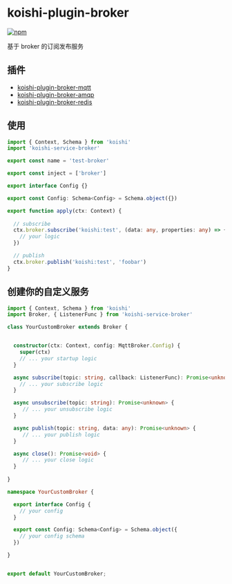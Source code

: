 # koishi-plugin-broker

[![npm](https://img.shields.io/npm/v/koishi-service-broker?style=flat-square)](https://www.npmjs.com/package/koishi-service-broker)

基于 broker 的订阅发布服务

## 插件

- [koishi-plugin-broker-mqtt](https://github.com/eric2788/koishi-plugin-broker/tree/master/packages/mqtt)
- [koishi-plugin-broker-amqp](https://github.com/eric2788/koishi-plugin-broker/tree/master/packages/amqp)
- [koishi-plugin-broker-redis](https://github.com/eric2788/koishi-plugin-broker/tree/master/packages/redis)

## 使用

```ts
import { Context, Schema } from 'koishi'
import 'koishi-service-broker'

export const name = 'test-broker'

export const inject = ['broker']

export interface Config {}

export const Config: Schema<Config> = Schema.object({})

export function apply(ctx: Context) {
    
  // subscribe
  ctx.broker.subscribe('koishi:test', (data: any, properties: any) => {
    // your logic
  })

  // publish
  ctx.broker.publish('koishi:test', 'foobar')
}

```

## 创建你的自定义服务


```ts
import { Context, Schema } from 'koishi'
import Broker, { ListenerFunc } from 'koishi-service-broker'

class YourCustomBroker extends Broker {


  constructor(ctx: Context, config: MqttBroker.Config) {
    super(ctx)
    // ... your startup logic
  }

  async subscribe(topic: string, callback: ListenerFunc): Promise<unknown> {
    // ... your subscribe logic
  }

  async unsubscribe(topic: string): Promise<unknown> {
     // ... your unsubscribe logic
  }

  async publish(topic: string, data: any): Promise<unknown> {
     // ... your publish logic
  }

  async close(): Promise<void> {
     // ... your close logic
  }
  
}

namespace YourCustomBroker { 

  export interface Config {
    // your config
  }

  export const Config: Schema<Config> = Schema.object({
    // your config schema
  })

}


export default YourCustomBroker;
```